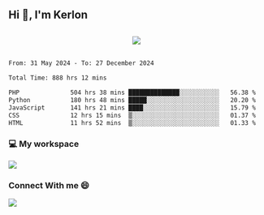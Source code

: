 ## Hi 👋, I'm Kerlon

<p align="center" style="margin: 30px;">
 
 <img src="https://skillicons.dev/icons?i=html,css,bootstrap,js,nodejs,jquery,python,flask,php,mysql,lua,sqlite,firebase">


</p>
<!--START_SECTION:waka-->

```txt
From: 31 May 2024 - To: 27 December 2024

Total Time: 888 hrs 12 mins

PHP              504 hrs 38 mins ██████████████░░░░░░░░░░░   56.38 %
Python           180 hrs 48 mins █████░░░░░░░░░░░░░░░░░░░░   20.20 %
JavaScript       141 hrs 21 mins ████░░░░░░░░░░░░░░░░░░░░░   15.79 %
CSS              12 hrs 15 mins  ▒░░░░░░░░░░░░░░░░░░░░░░░░   01.37 %
HTML             11 hrs 52 mins  ▒░░░░░░░░░░░░░░░░░░░░░░░░   01.33 %
```

<!--END_SECTION:waka-->


<p align="center">
 <h3>💻 My workspace</h3>
    <img src="https://skillicons.dev/icons?i=mint" />
</p>

<p align="center">
 <h3>Connect With me 😄</h3> 
    <a href="https://www.linkedin.com/in/kerlon-fernandes"><img src="https://skillicons.dev/icons?i=linkedin" />
  </a>
</p>



